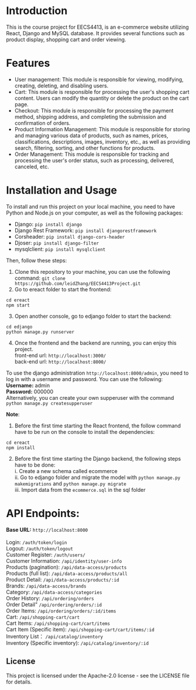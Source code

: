 # Introduction 
This is the course project for EECS4413, is an e-commerce website utilizing React, Django and MySQL database. It provides several functions such as product display, shopping cart and order viewing. 
# Features 
- User management: This module is responsible for viewing, modifying, creating, deleting, and disabling users. 
- Cart: This module is responsible for processing the user's shopping cart content. Users can modify the quantity or delete the product on the cart page.
- Checkout: This module is responsible for processing the payment method, shipping address, and completing the submission and confirmation of orders.
- Product Information Management: This module is responsible for storing and managing various data of products, such as names, prices, classifications, descriptions, images, inventory, etc., as well as providing search, filtering, sorting, and other functions for products.
- Order Management: This module is responsible for tracking and processing the user's order status, such as processing, delivered, canceled, etc.
# Installation and Usage
To install and run this project on your local machine, you need to have Python and Node.js on your computer, as well as the following packages: 
- Django: `pip install django`
- Django Rest Framework: `pip install djangorestframework`
- Corsheader:  `pip install django-cors-header`
- Djoser: `pip install django-filter`
- mysqlclient: `pip install mysqlclient`<br>

Then, follow these steps: 
1. Clone this repository to your machine, you can use the following command:
`git clone https://github.com/leidZhang/EECS4413Project.git`
2. Go to ereact folder to start the frontend:
```
cd ereact
npm start 
```
3. Open another console, go to edjango folder to start the backend:
```
cd edjango
python manage.py runserver 
```
4. Once the frontend and the backend are running, you can enjoy this project.<br>
front-end url: `http://localhost:3000/`<br>
back-end url: `http://localhost:8000/`<br>

To use the django administration `http://localhost:8000/admin`, you need to log in with a username and password. You can use the following: <br>
<b>Username:</b> admin <br>
<b>Password:</b> 000000 <br>
Alternatively, you can create your own supperuser with the command `python manage.py createsupperuser`<br>

<b>Note</b>: 
1. Before the first time starting the React frontend, the follow command have to be run on the console to install the dependencies:
```
cd ereact
npm install
```
2. Before the first time starting the Django backend, the following steps have to be done:<br>
i. Create a new schema called ecommerce<br>
ii. Go to edjango folder and migrate the model with `python manage.py makemigrations` and `python manage.py migrate`<br>
iii. Import data from the `ecommerce.sql` in the sql folder<br>
# API Endpoints: 
<b>Base URL:</b> `http://localhost:8000`<br><br>
Login: `/auth/token/login`<br>
Logout: `/auth/token/logout`<br>
Customer Register: `/auth/users/`<br>
Customer Information: `/api/identity/user-info`<br>
Products (pagination): `/api/data-access/products`<br>
Products (full list): `/api/data-access/products/all`<br>
Product Detail: `/api/data-access/products/:id`<br>
Brands: `/api/data-access/brands`<br>
Category: `/api/data-access/categories`<br>
Order History: `/api/ordering/orders`<br>
Order Detail" `/api/ordering/orders/:id`<br>
Order Items: `/api/ordering/orders/:id/items`<br>
Cart: `/api/shopping-cart/cart`<br>
Cart Items: `/api/shopping-cart/cart/items`<br>
Cart Item (Specific item): `/api/shopping-cart/cart/items/:id`<br>
Inventory List： `/api/catalog/inventory`<br>
Inventory (Specific inventory): `/api/catalog/inventory/:id`<br>
## License
This project is licensed under the Apache-2.0 license - see the LICENSE file for details.
